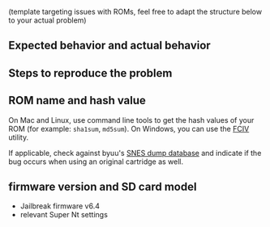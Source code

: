 (template targeting issues with ROMs, feel free to adapt the structure below to your actual problem)

## Expected behavior and actual behavior

## Steps to reproduce the problem

## ROM name and hash value

On Mac and Linux, use command line tools to get the hash values of your ROM (for example: `sha1sum`, `md5sum`). On Windows, you can use the [FCIV](https://support.microsoft.com/en-us/help/889768/how-to-compute-the-md5-or-sha-1-cryptographic-hash-values-for-a-file) utility.

If applicable, check against byuu's [SNES dump database](https://preservation.byuu.org/) and indicate if the bug occurs when using an original cartridge as well.

## firmware version and SD card model

- Jailbreak firmware v6.4
- relevant Super Nt settings
